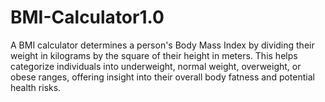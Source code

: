 # BMI-Calculator1.0
A BMI calculator determines a person's Body Mass Index by dividing their weight in kilograms by the square of their height in meters. This helps categorize individuals into underweight, normal weight, overweight, or obese ranges, offering insight into their overall body fatness and potential health risks.
